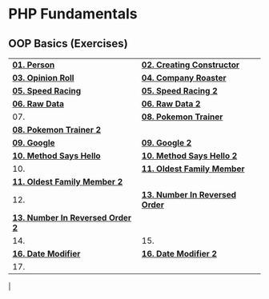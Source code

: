 # PHP Fundamentals

## OOP Basics (Exercises)
|  | |
| --- | --- |
|[**01. Person**](https://github.com/emilia98/SoftUni-PHPWeb/tree/master/PHP%20Basics/OOP%20Basics%20-%20Exercises/01.Person "Link to GitHub") | [**02. Creating Constructor**](https://github.com/emilia98/SoftUni-PHPWeb/tree/master/PHP%20Basics/OOP%20Basics%20-%20Exercises/02.CreatingConstructor "Link to GitHub")|
|**[03. Opinion Roll](https://github.com/emilia98/SoftUni-PHPWeb/tree/master/PHP%20Basics/OOP%20Basics%20-%20Exercises/03.OpinionRoll "Opinion Roll")**| **[04. Company Roaster](https://github.com/emilia98/SoftUni-PHPWeb/tree/master/PHP%20Basics/OOP%20Basics%20-%20Exercises/04.CompanyRoaster "Company Roaster")** |
| **[05. Speed Racing](https://github.com/emilia98/SoftUni-PHPWeb/tree/master/PHP%20Basics/OOP%20Basics%20-%20Exercises/05.SpeedRacing "Speed Racing")** |   **[05. Speed Racing 2](https://github.com/emilia98/SoftUni-PHPWeb/tree/master/PHP%20Basics/OOP%20Basics%20-%20Exercises/05.SpeedRacing_2 "Speed Racing 2")**|  
|**[06. Raw Data](https://github.com/emilia98/SoftUni-PHPWeb/tree/master/PHP%20Basics/OOP%20Basics%20-%20Exercises/06.RawData "Raw Data")** | **[06. Raw Data 2](https://github.com/emilia98/SoftUni-PHPWeb/tree/master/PHP%20Basics/OOP%20Basics%20-%20Exercises/06.RawData_2 "Raw Data 2")** |  |
| 07.| **[08. Pokemon Trainer](https://github.com/emilia98/SoftUni-PHPWeb/tree/master/PHP%20Basics/OOP%20Basics%20-%20Exercises/08.PokemonTrainer "Pokemon Trainer")** |
| **[08. Pokemon Trainer 2](https://github.com/emilia98/SoftUni-PHPWeb/tree/master/PHP%20Basics/OOP%20Basics%20-%20Exercises/08.PokemonTrainer_2 "Pokemon Trainer 2")** | 
|**[09. Google](https://github.com/emilia98/SoftUni-PHPWeb/tree/master/PHP%20Basics/OOP%20Basics%20-%20Exercises/09.Google "Google")**|**[09. Google 2](https://github.com/emilia98/SoftUni-PHPWeb/tree/master/PHP%20Basics/OOP%20Basics%20-%20Exercises/09.Google_2 "Google 2")**|
| [**10. Method Says Hello**](https://github.com/emilia98/SoftUni-PHPWeb/tree/master/PHP%20Basics/OOP%20Basics%20-%20Exercises/10.MethodSaysHello "Link to GitHub") | [**10. Method Says Hello 2**](https://github.com/emilia98/SoftUni-PHPWeb/tree/master/PHP%20Basics/OOP%20Basics%20-%20Exercises/10.MethodSaysHello_2 "Method Says Hello 2")|
| 10. | **[11. Oldest Family Member](https://github.com/emilia98/SoftUni-PHPWeb/tree/master/PHP%20Basics/OOP%20Basics%20-%20Exercises/11.OldestFamilyMember "Oldest Family Member")** |
|**[11. Oldest Family Member 2](https://github.com/emilia98/SoftUni-PHPWeb/tree/master/PHP%20Basics/OOP%20Basics%20-%20Exercises/11.OldestFamilyMember_2 "Olders Family Member 2")**||
| 12. | **[13. Number In Reversed Order](https://github.com/emilia98/SoftUni-PHPWeb/tree/master/PHP%20Basics/OOP%20Basics%20-%20Exercises/13.NumberInReversedOrder "Number In Reversed Order")**|
| **[13. Number In Reversed Order 2](https://github.com/emilia98/SoftUni-PHPWeb/tree/master/PHP%20Basics/OOP%20Basics%20-%20Exercises/13.NumberInReversedOrder_2 "Number In Reversed Order 2")**||
| 14. | 15. |
| **[16. Date Modifier](https://github.com/emilia98/SoftUni-PHPWeb/tree/master/PHP%20Basics/OOP%20Basics%20-%20Exercises/16.DateModifier "Date Modifier")** | **[16. Date Modifier 2](https://github.com/emilia98/SoftUni-PHPWeb/tree/master/PHP%20Basics/OOP%20Basics%20-%20Exercises/16.DateModifier_2 "Date Modifier 2")**| 
|17. |
|


